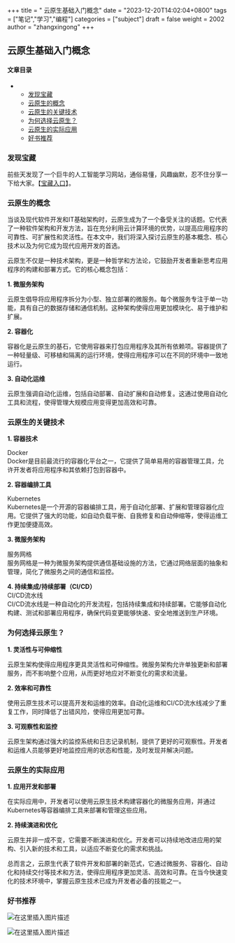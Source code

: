 +++
title = " 云原生基础入门概念"
date = "2023-12-20T14:02:04+0800"
tags = ["笔记","学习","编程"]
categories = ["subject"]
draft = false
weight = 2002
author = "zhangxingong"
+++



## 云原生基础入门概念



#### 文章目录

+   +   [发现宝藏](#_2)
    +   [云原生的概念](#_8)
    +   [云原生的关键技术](#_25)
    +   [为何选择云原生？](#_47)
    +   [云原生的实际应用](#_61)
    +   [好书推荐](#_74)

### 发现宝藏

前些天发现了一个巨牛的人工智能学习网站，通俗易懂，风趣幽默，忍不住分享一下给大家。【[宝藏入口](https://www.captainbed.cn/dl)】。

### 云原生的概念

当谈及现代软件开发和IT基础架构时，云原生成为了一个备受关注的话题。它代表了一种软件架构和开发方法，旨在充分利用云计算环境的优势，以提高应用程序的可靠性、可扩展性和灵活性。在本文中，我们将深入探讨云原生的基本概念、核心技术以及为何它成为现代应用开发的首选。

云原生不仅是一种技术架构，更是一种哲学和方法论，它鼓励开发者重新思考应用程序的构建和部署方式。它的核心概念包括：

**1. 微服务架构**

云原生倡导将应用程序拆分为小型、独立部署的微服务。每个微服务专注于单一功能，具有自己的数据存储和通信机制。这种架构使得应用更加模块化、易于维护和扩展。

**2. 容器化**

容器化是云原生的基石，它使用容器来打包应用程序及其所有依赖项。容器提供了一种轻量级、可移植和隔离的运行环境，使得应用程序可以在不同的环境中一致地运行。

**3. 自动化运维**

云原生强调自动化运维，包括自动部署、自动扩展和自动修复。这通过使用自动化工具和流程，使得管理大规模应用变得更加高效和可靠。

### 云原生的关键技术

**1. 容器技术**

Docker  
Docker是目前最流行的容器化平台之一，它提供了简单易用的容器管理工具，允许开发者将应用程序和其依赖打包到容器中。

**2. 容器编排工具**

Kubernetes  
Kubernetes是一个开源的容器编排工具，用于自动化部署、扩展和管理容器化应用。它提供了强大的功能，如自动负载平衡、自我修复和自动伸缩等，使得运维工作更加便捷高效。

**3. 微服务架构**

服务网格  
服务网格是一种为微服务架构提供通信基础设施的方法，它通过网络层面的抽象和管理，简化了微服务之间的通信和监控。

**4. 持续集成/持续部署（CI/CD）**  
CI/CD流水线  
CI/CD流水线是一种自动化的开发流程，包括持续集成和持续部署。它能够自动化构建、测试和部署应用程序，确保代码变更能够快速、安全地推送到生产环境。

### 为何选择云原生？

**1. 灵活性与可伸缩性**

云原生架构使得应用程序更具灵活性和可伸缩性。微服务架构允许单独更新和部署服务，而不影响整个应用，从而更好地应对不断变化的需求和流量。

**2. 效率和可靠性**

使用云原生技术可以提高开发和运维的效率。自动化运维和CI/CD流水线减少了重复工作，同时降低了出错风险，使得应用更加可靠。

**3. 可观察性和监控**

云原生架构通过强大的监控系统和日志记录机制，提供了更好的可观察性。开发者和运维人员能够更好地监控应用的状态和性能，及时发现并解决问题。

### 云原生的实际应用

**1. 应用开发和部署**

在实际应用中，开发者可以使用云原生技术构建容器化的微服务应用，并通过Kubernetes等容器编排工具来部署和管理这些应用。

**2. 持续演进和优化**

云原生并非一成不变，它需要不断演进和优化。开发者可以持续地改进应用的架构、引入新的技术和工具，以适应不断变化的需求和挑战。

总而言之，云原生代表了软件开发和部署的新范式，它通过微服务、容器化、自动化和持续交付等技术和方法，使得应用程序更加灵活、高效和可靠。在当今快速变化的技术环境中，掌握云原生技术已成为开发者必备的技能之一。

### 好书推荐

![在这里插入图片描述](https://img-blog.csdnimg.cn/direct/ddefe34ebbbf49ba9271e86a5b894a1c.jpeg)    


![在这里插入图片描述](https://img-blog.csdnimg.cn/direct/0ec68b1c76a14d7c9b9523f801e76a06.png)
